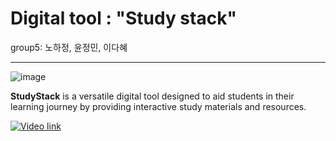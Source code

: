 # Digital tool : "Study stack"
group5: 노하정, 윤정민, 이다혜

-------------------------------------
![image](https://github.com/dhlee3146/Group-5/assets/162474252/2740df82-20e6-42a0-b6c1-ad24798eb1ab)

**StudyStack** is a versatile digital tool designed to aid students in their learning journey by providing interactive study materials and resources.

[![Video link](https://i.ytimg.com/vi/SstQ0FuKRik/maxresdefault.jpg)](https://youtu.be/SstQ0FuKRik?si=WpqHeO2oywrwKG8d)
